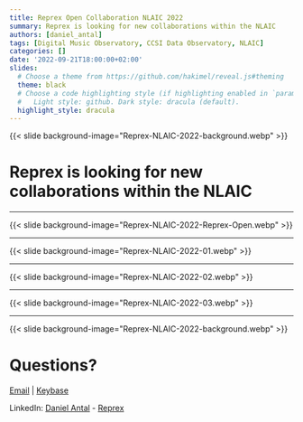 ```yaml
---
title: Reprex Open Collaboration NLAIC 2022
summary: Reprex is looking for new collaborations within the NLAIC
authors: [daniel_antal]
tags: [Digital Music Observatory, CCSI Data Observatory, NLAIC]
categories: []
date: '2022-09-21T18:00:00+02:00'
slides:
  # Choose a theme from https://github.com/hakimel/reveal.js#theming
  theme: black
  # Choose a code highlighting style (if highlighting enabled in `params.toml`)
  #   Light style: github. Dark style: dracula (default).
  highlight_style: dracula
---
```


{{< slide background-image="Reprex-NLAIC-2022-background.webp" >}}
# Reprex is looking for new collaborations within the NLAIC

---

{{< slide background-image="Reprex-NLAIC-2022-Reprex-Open.webp" >}}

---

{{< slide background-image="Reprex-NLAIC-2022-01.webp" >}}

----

{{< slide background-image="Reprex-NLAIC-2022-02.webp" >}}

---

{{< slide background-image="Reprex-NLAIC-2022-03.webp" >}}

---

{{< slide background-image="Reprex-NLAIC-2022-background.webp" >}}
# Questions?

[Email](https://reprex.nl/#contact) | [Keybase](https://keybase.io/team/reprexcommunity) 

LinkedIn: [Daniel Antal](https://www.linkedin.com/in/antaldaniel/) - [Reprex](https://www.linkedin.com/company/68855596)


